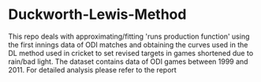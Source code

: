 # Duckworth-Lewis-Method
This repo deals with approximating/fitting 'runs production function' using the first innings data of ODI matches and obtaining the curves used in the DL method used in cricket to set revised targets in games shortened due to rain/bad light. The dataset contains data of ODI games between 1999 and 2011.
For detailed analysis please refer to the report
